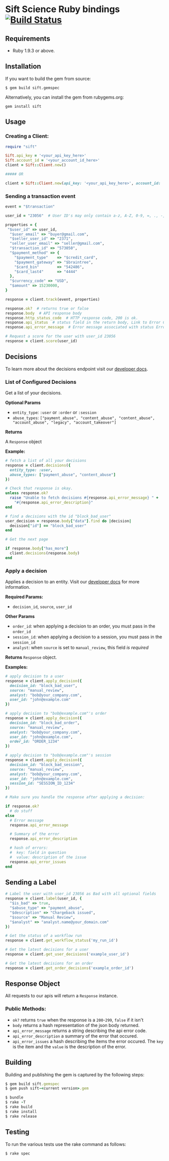 # Sift Science Ruby bindings [![Build Status](https://travis-ci.org/SiftScience/sift-ruby.png?branch=master)](https://travis-ci.org/SiftScience/sift-ruby)

## Requirements

  * Ruby 1.9.3 or above.


## Installation

If you want to build the gem from source:

```
$ gem build sift.gemspec
```

Alternatively, you can install the gem from rubygems.org:

```
gem install sift
```

## Usage

### Creating a Client:

```ruby
require "sift"

Sift.api_key = '<your_api_key_here>'
Sift.account_id = '<your_account_id_here>'
client = Sift::Client.new()

##### OR

client = Sift::Client.new(api_key: '<your_api_key_here>', account_id: '<your_account_id_here>'

```

### Sending a transaction event

```ruby
event = "$transaction"

user_id = "23056"  # User ID's may only contain a-z, A-Z, 0-9, =, ., -, _, +, @, :, &, ^, %, !, $

properties = {
 "$user_id" => user_id,
  "$user_email" => "buyer@gmail.com",
  "$seller_user_id" => "2371",
  "seller_user_email" => "seller@gmail.com",
  "$transaction_id" => "573050",
  "$payment_method" => {
    "$payment_type"    => "$credit_card",
    "$payment_gateway" => "$braintree",
    "$card_bin"        => "542486",
    "$card_last4"      => "4444"
  },
  "$currency_code" => "USD",
  "$amount" => 15230000,
}

response = client.track(event, properties)

response.ok?  # returns true or false
response.body  # API response body
response.http_status_code  # HTTP response code, 200 is ok.
response.api_status  # status field in the return body, Link to Error Codes
response.api_error_message  # Error message associated with status Error Code

# Request a score for the user with user_id 23056
response = client.score(user_id)
```

## Decisions

To learn more about the decisions endpoint visit our [developer docs](https://siftscience.com/developers/docs/ruby/decisions-api/get-decisions).

### List of Configured Decisions

Get a list of your decisions.

**Optional Params**
 - `entity_type`: `:user` or `:order` or `:session`
 - `abuse_types`: `["payment_abuse", "content_abuse", "content_abuse",
   "account_abuse", "legacy", "account_takeover"]`

**Returns**

A `Response` object

**Example:**
```ruby
# fetch a list of all your decisions
response = client.decisions({
  entity_type: :user,
  abuse_types: ["payment_abuse", "content_abuse"]
})

# Check that response is okay.
unless response.ok?
  raise "Unable to fetch decisions #{response.api_error_message} " +
    "#{response.api_error_description}"
end

# find a decisions with the id "block_bad_user"
user_decision = response.body["data"].find do |decision|
  decision["id"] == "block_bad_user"
end

# Get the next page

if response.body["has_more"]
  client.decisions(response.body)
end
```


### Apply a decision

Applies a decision to an entity. Visit our [developer docs](http://siftscience.com/developers/docs/ruby/decisions-api/apply-decision) for more information.

**Required Params:**
- `decision_id`, `source`, `user_id`

**Other Params**
- `order_id`: when applying a decision to an order, you must pass in the `order_id`
- `session_id`: when applying a decision to a session, you must pass in the `session_id`
- `analyst`: when `source` is set to `manual_review`, this field *is required*

**Returns**
`Response` object.

**Examples:**
```ruby
# apply decision to a user
response = client.apply_decision({
  decision_id: "block_bad_user",
  source: "manual_review",
  analyst: "bob@your_company.com",
  user_id: "john@example.com"
})

# apply decision to "bob@example.com"'s order
response = client.apply_decision({
  decision_id: "block_bad_order",
  source: "manual_review",
  analyst: "bob@your_company.com",
  user_id: "john@example.com",
  order_id: "ORDER_1234"
})

# apply decision to "bob@example.com"'s session
response = client.apply_decision({
  decision_id: "block_bad_session",
  source: "manual_review",
  analyst: "bob@your_company.com",
  user_id: "john@example.com",
  session_id: "SESSION_ID_1234"
})

# Make sure you handle the response after applying a decision:

if response.ok?
  # do stuff
else
  # Error message
  response.api_error_message

  # Summary of the error
  response.api_error_description

  # hash of errors:
  #  key: field in question
  #  value: description of the issue
  response.api_error_issues
end
```

## Sending a Label

```ruby
# Label the user with user_id 23056 as Bad with all optional fields
response = client.label(user_id, {
  "$is_bad" => true,
  "$abuse_type" => "payment_abuse",
  "$description" => "Chargeback issued",
  "$source" => "Manual Review",
  "$analyst" => "analyst.name@your_domain.com"
})

# Get the status of a workflow run
response = client.get_workflow_status('my_run_id')

# Get the latest decisions for a user
response = client.get_user_decisions('example_user_id')

# Get the latest decisions for an order
response = client.get_order_decisions('example_order_id')
```

## Response Object

All requests to our apis will return a `Response` instance.

### Public Methods:
- `ok?` returns `true` when the response is a `200`-`299`, `false` if it isn't
- `body` returns a hash representation of the json body returned.
- `api_error_message` returns a string describing the api error code.
- `api_error_description` a summary of the error that occured.
- `api_error_issues` a hash describing the items the error occured. The `key` is the item and the `value` is the description of the error.


## Building

Building and publishing the gem is captured by the following steps:

```ruby
$ gem build sift.gemspec
$ gem push sift-<current version>.gem

$ bundle
$ rake -T
$ rake build
$ rake install
$ rake release
```


## Testing

To run the various tests use the rake command as follows:

```ruby
$ rake spec
```
